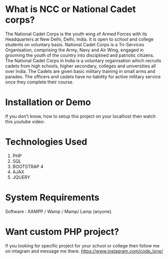 # What is NCC or National Cadet corps?
The National Cadet Corps is the youth wing of Armed Forces with its Headquarters at New Delhi, Delhi, India.
It is open to school and college students on voluntary basis. National Cadet Corps is a Tri-Services Organisation,
comprising the Army, Navy and Air Wing, engaged in grooming the youth of the country into disciplined and patriotic citizens.
The National Cadet Corps in India is a voluntary organisation which recruits cadets from high schools, 
higher secondary, colleges and universities all over India. The Cadets are given basic military training in small arms and parades.
The officers and cadets have no liability for active military service once they complete their course.

# Installation or Demo
If you don't know, how to setup this project on your localhost then watch this youtube video:

# Technologies Used
1. PHP
2. SQL
3. BOOTSTRAP 4
5. AJAX
6. JQUERY

# System Requirements
Software   :  XAMPP / Wamp / Mamp/ Lamp (anyone).

# Want custom PHP project?
If you looking for specific project for your school or college then follow me on intagram and message me there.
https://www.instagram.com/code_lone/
